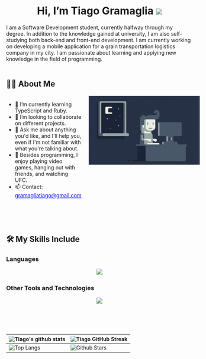 <style>
    .about-container {
        display: flex;
        justify-content: space-between; /* Espacio entre el texto y la imagen */
        align-items: flex-start; /* Alineación vertical */
        margin-top: 20px; /* Espaciado superior */
    }
    .about-img {
        margin-left: 20px; /* Espaciado entre la imagen y el texto */
    }
</style>

<h1 align="center"> Hi, I’m Tiago Gramaglia
    <img src="https://raw.githubusercontent.com/MartinHeinz/MartinHeinz/master/wave.gif" width="30px">
</h1>
<p align='center'></p>
<div size='20px'>
    I am a Software Development student, currently halfway through my degree. In addition to the knowledge gained at university, I am also self-studying both back-end and front-end development. I am currently working on developing a mobile application for a grain transportation logistics company in my city. I am passionate about learning and applying new knowledge in the field of programming.
</div>
<br>

<h2>👨‍💻 About Me</h2>
<div class="about-container">
    <ul>
        <li>🌱 I’m currently learning TypeScript and Ruby.</li>
        <li>👯 I’m looking to collaborate on different projects.</li>
        <li>💬 Ask me about anything you'd like, and I'll help you, even if I'm not familiar with what you're talking about.</li>
        <li>👀 Besides programming, I enjoy playing video games, hanging out with friends, and watching UFC.</li>
        <li>📫 Contact: <a href="mailto:gramagliatiago@gmail.com" style="color: blue; text-decoration: underline;">gramagliatiago@gmail.com</a></li>
    </ul>
    <img class="about-img" width="300" height="185" alt="Github" src="https://raw.githubusercontent.com/AVS1508/AVS1508/master/assets/Night-Coding.gif" />
</div>
<br>
<br>
<br>

<h2>🛠️ My Skills Include</h2>

<h3>Languages</h3>
<p align="center">
<img width="400px"  src="https://skillicons.dev/icons?i=py,java,php,html,css,js&perline=7"  />
</p>

<h3>Other Tools and Technologies</h3>
<p align="center">
<img width="500px"  src="https://skillicons.dev/icons?i=mysql,git,vscode,postgres,react,nodejs,express,docker,aws,postman,supabase&perline=10"  />
</p>

<br>
<br>
<br>

| ![Tiago's github stats](https://github-readme-stats.vercel.app/api?username=tiagogramaglia&show_icons=true&theme=tokyonight) | ![Tiago GitHub Streak](https://github-readme-streak-stats.herokuapp.com/?user=tiagogramaglia&theme=tokyonight) |
| --- | --- |
| ![Top Langs](https://github-readme-stats.vercel.app/api/top-langs/?username=tiagogramaglia&theme=tokyonight) | ![Github Stars](https://github-readme-stats.vercel.app/api?username=tiagogramaglia&show_icons=true&locale=en&count_private=true&hide_rank=true&custom_title=My%20GitHub%20Stats&disable_animations=true&theme=tokyonight) |
